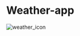 # Weather-app
![weather_icon](https://user-images.githubusercontent.com/117686212/229589261-bcf88f74-eda4-4732-aa79-a66b5fd92ca8.gif)
